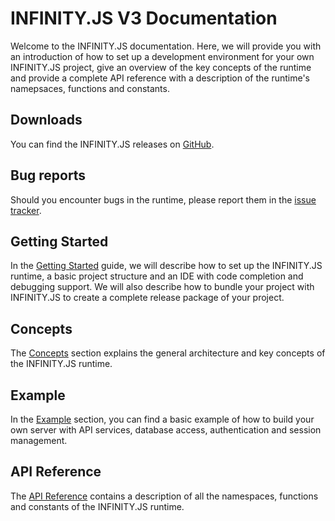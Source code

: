 # INFINITY.JS V3 Documentation

Welcome to the INFINITY.JS documentation. Here, we will provide you with an introduction of how to set up a development environment for your own INFINITY.JS project, give an overview of the key concepts of the runtime and provide a complete API reference with a description of the runtime's namepsaces, functions and constants.

## Downloads

You can find the INFINITY.JS releases on [GitHub](https://github.com/Hervar77/infinity-js/releases).

## Bug reports

Should you encounter bugs in the runtime, please report them in the [issue tracker](https://github.com/Hervar77/infinity-js/issues).

## Getting Started

In the [Getting Started](getting-started/index.md) guide, we will describe how to set up the INFINITY.JS runtime, a basic project structure and an IDE with code completion and debugging support. We will also describe how to bundle your project with INFINITY.JS to create a complete release package of your project.

## Concepts

The [Concepts](concepts/index.md) section explains the general architecture and key concepts of the INFINITY.JS runtime.

## Example

In the [Example](example/index.md) section, you can find a basic example of how to build your own server with API services, database access, authentication and session management.

## API Reference

The [API Reference](api/index.md) contains a description of all the namespaces, functions and constants of the INFINITY.JS runtime.

